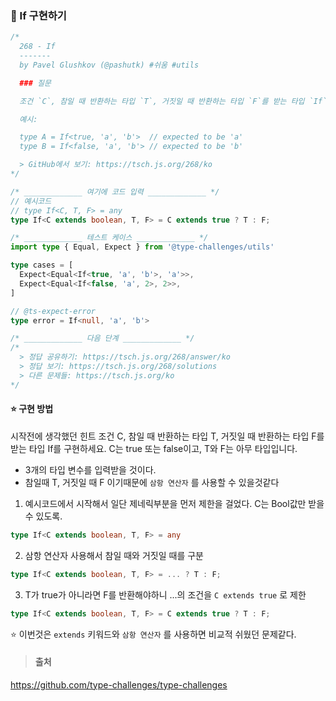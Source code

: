 ### 📌 If 구현하기

```ts
/*
  268 - If
  -------
  by Pavel Glushkov (@pashutk) #쉬움 #utils

  ### 질문

  조건 `C`, 참일 때 반환하는 타입 `T`, 거짓일 때 반환하는 타입 `F`를 받는 타입 `If`를 구현하세요. `C`는 `true` 또는 `false`이고, `T`와 `F`는 아무 타입입니다.

  예시:

  type A = If<true, 'a', 'b'>  // expected to be 'a'
  type B = If<false, 'a', 'b'> // expected to be 'b'

  > GitHub에서 보기: https://tsch.js.org/268/ko
*/

/* _____________ 여기에 코드 입력 _____________ */
// 예시코드
// type If<C, T, F> = any
type If<C extends boolean, T, F> = C extends true ? T : F;

/* _____________ 테스트 케이스 _____________ */
import type { Equal, Expect } from '@type-challenges/utils'

type cases = [
  Expect<Equal<If<true, 'a', 'b'>, 'a'>>,
  Expect<Equal<If<false, 'a', 2>, 2>>,
]

// @ts-expect-error
type error = If<null, 'a', 'b'>

/* _____________ 다음 단계 _____________ */
/*
  > 정답 공유하기: https://tsch.js.org/268/answer/ko
  > 정답 보기: https://tsch.js.org/268/solutions
  > 다른 문제들: https://tsch.js.org/ko
*/

```

#### ⭐️ 구현 방법

시작전에 생각했던 힌트
조건 C, 참일 때 반환하는 타입 T, 거짓일 때 반환하는 타입 F를 받는 타입 If를 구현하세요. C는 true 또는 false이고, T와 F는 아무 타입입니다.

- 3개의 타입 변수를 입력받을 것이다.
- 참일때 T, 거짓일 때 F 이기때문에 `삼항 연산자` 를 사용할 수 있을것같다

1. 예시코드에서 시작해서 일단 제네릭부분을 먼저 제한을 걸었다. C는 Bool값만 받을 수 있도록.

```ts
type If<C extends boolean, T, F> = any
```

2. 삼항 연산자 사용해서 참일 때와 거짓일 때를 구분

```ts
type If<C extends boolean, T, F> = ... ? T : F;
```

3. T가 true가 아니라면 F를 반환해야하니 ...의 조건을 `C extends true` 로 제한

```ts
type If<C extends boolean, T, F> = C extends true ? T : F;
```

⭐️ 이번것은 `extends` 키워드와 `삼항 연산자` 를 사용하면 비교적 쉬웠던 문제같다.

>#### 출처
https://github.com/type-challenges/type-challenges